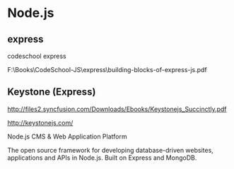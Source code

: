 # Node.js





## express  



codeschool express  



F:\Books\CodeSchool-JS\express\building-blocks-of-express-js.pdf





## Keystone (Express)

http://files2.syncfusion.com/Downloads/Ebooks/Keystonejs_Succinctly.pdf


http://keystonejs.com/

Node.js CMS & Web Application Platform

The open source framework for developing database-driven websites, applications and APIs in Node.js. Built on Express and MongoDB.














